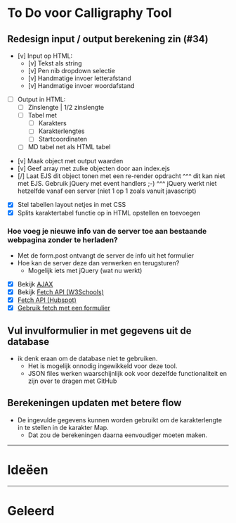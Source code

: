 # To Do voor Calligraphy Tool

## Redesign input / output berekening zin (#34)

- [v] Input op HTML:
  - [v] Tekst als string
  - [v] Pen nib dropdown selectie
  - [v] Handmatige invoer letterafstand
  - [v] Handmatige invoer woordafstand
- [ ] Output in HTML:
  - [ ] Zinslengte | 1/2 zinslengte
  - [ ] Tabel met <!-- Kan een array van objecten zijn, ipv HTML. Dan met EJS uitwerken tot tabel -->
    - [ ] Karakters
    - [ ] Karakterlengtes
    - [ ] Startcoordinaten
  - [ ] MD tabel net als HTML tabel

- [v] Maak object met output waarden
- [v] Geef array met zulke objecten door aan index.ejs
- [/] Laat EJS dit object tonen met een re-render opdracht
  ^^^ dit kan niet met EJS. Gebruik jQuery met event handlers ;-)
  ^^^ jQuery werkt niet hetzelfde vanaf een server (niet 1 op 1 zoals vanuit javascript)

- [X] Stel tabellen layout netjes in met CSS
- [X] Splits karaktertabel functie op in HTML opstellen en toevoegen

### Hoe voeg je nieuwe info van de server toe aan bestaande webpagina zonder te herladen?

- Met de form.post ontvangt de server de info uit het formulier
- Hoe kan de server deze dan verwerken en terugsturen?
  - Mogelijk iets met jQuery (wat nu werkt)

- [X] Bekijk [AJAX](https://www.w3schools.com/js/js_ajax_intro.asp)
- [X] Bekijk [Fetch API (W3Schools)](https://www.w3schools.com/js/js_api_fetch.asp)
- [X] [Fetch API (Hubspot)](https://blog.hubspot.com/website/javascript-fetch-api)
- [X] [Gebruik fetch met een formulier](https://www.youtube.com/watch?v=TTf0mMl0Sc4)

## Vul invulformulier in met gegevens uit de database

- ik denk eraan om de database niet te gebruiken.
  - Het is mogelijk onnodig ingewikkeld voor deze tool.
  - JSON files werken waarschijnlijk ook voor dezelfde functionaliteit en zijn over te dragen met GitHub

## Berekeningen updaten met betere flow

- De ingevulde gegevens kunnen worden gebruikt om de karakterlengte in te stellen in de karakter Map.
  - Dat zou de berekeningen daarna eenvoudiger moeten maken.

-----------

# Ideëen



------

# Geleerd
